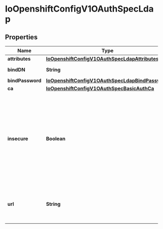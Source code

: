 
# IoOpenshiftConfigV1OAuthSpecLdap

## Properties
Name | Type | Description | Notes
------------ | ------------- | ------------- | -------------
**attributes** | [**IoOpenshiftConfigV1OAuthSpecLdapAttributes**](IoOpenshiftConfigV1OAuthSpecLdapAttributes.md) |  |  [optional]
**bindDN** | **String** | bindDN is an optional DN to bind with during the search phase. |  [optional]
**bindPassword** | [**IoOpenshiftConfigV1OAuthSpecLdapBindPassword**](IoOpenshiftConfigV1OAuthSpecLdapBindPassword.md) |  |  [optional]
**ca** | [**IoOpenshiftConfigV1OAuthSpecBasicAuthCa**](IoOpenshiftConfigV1OAuthSpecBasicAuthCa.md) |  |  [optional]
**insecure** | **Boolean** | insecure, if true, indicates the connection should not use TLS WARNING: Should not be set to &#x60;true&#x60; with the URL scheme \&quot;ldaps://\&quot; as \&quot;ldaps://\&quot; URLs always          attempt to connect using TLS, even when &#x60;insecure&#x60; is set to &#x60;true&#x60; When &#x60;true&#x60;, \&quot;ldap://\&quot; URLS connect insecurely. When &#x60;false&#x60;, \&quot;ldap://\&quot; URLs are upgraded to a TLS connection using StartTLS as specified in https://tools.ietf.org/html/rfc2830. |  [optional]
**url** | **String** | url is an RFC 2255 URL which specifies the LDAP search parameters to use. The syntax of the URL is: ldap://host:port/basedn?attribute?scope?filter |  [optional]



